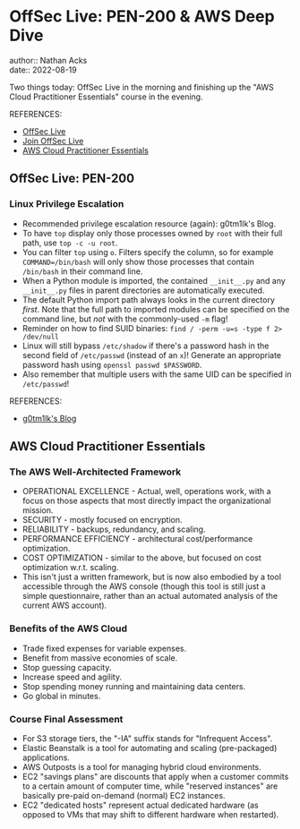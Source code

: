 # OffSec Live: PEN-200 & AWS Deep Dive

author:: Nathan Acks  
date:: 2022-08-19

Two things today: OffSec Live in the morning and finishing up the "AWS Cloud Practitioner Essentials" course in the evening.

REFERENCES:

* [OffSec Live](https://www.offensive-security.com/offsec/offsec-live/)
* [Join OffSec Live](https://learn.offensive-security.com/offsec-live-webinars)
* [AWS Cloud Practitioner Essentials](https://www.aws.training/learningobject/curriculum?id=27076)

## OffSec Live: PEN-200

### Linux Privilege Escalation

* Recommended privilege escalation resource (again): g0tm1lk's Blog.
* To have `top` display only those processes owned by `root` with their full path, use `top -c -u root`.
* You can filter `top` using `o`. Filters specify the column, so for example `COMMAND=/bin/bash` will only show those processes that contain `/bin/bash` in their command line.
* When a Python module is imported, the contained `__init__.py` and any `__init__.py` files in parent directories are automatically executed.
* The default Python import path always looks in the current directory *first*. Note that the full path to imported modules can be specified on the command line, but *not* with the commonly-used `-m` flag!
* Reminder on how to find SUID binaries: `find / -perm -u=s -type f 2> /dev/null`
* Linux will still bypass `/etc/shadow` if there's a password hash in the second field of `/etc/passwd` (instead of an `x`)! Generate an appropriate password hash using `openssl passwd $PASSWORD`.
* Also remember that multiple users with the same UID can be specified in `/etc/passwd`!

REFERENCES:

* [g0tm1lk's Blog](https://blog.g0tmi1k.com/)

## AWS Cloud Practitioner Essentials

### The AWS Well-Architected Framework

* OPERATIONAL EXCELLENCE - Actual, well, operations work, with a focus on those aspects that most directly impact the organizational mission.
* SECURITY - mostly focused on encryption.
* RELIABILITY - backups, redundancy, and scaling.
* PERFORMANCE EFFICIENCY - architectural cost/performance optimization.
* COST OPTIMIZATION - similar to the above, but focused on cost optimization w.r.t. scaling.
* This isn't just a written framework, but is now also embodied by a tool accessible through the AWS console (though this tool is still just a simple questionnaire, rather than an actual automated analysis of the current AWS account).

### Benefits of the AWS Cloud

* Trade fixed expenses for variable expenses.
* Benefit from massive economies of scale.
* Stop guessing capacity.
* Increase speed and agility.
* Stop spending money running and maintaining data centers.
* Go global in minutes.

### Course Final Assessment

* For S3 storage tiers, the "-IA" suffix stands for "Infrequent Access".
* Elastic Beanstalk is a tool for automating and scaling (pre-packaged) applications.
* AWS Outposts is a tool for managing hybrid cloud environments.
* EC2 "savings plans" are discounts that apply when a customer commits to a certain amount of computer time, while "reserved instances" are basically pre-paid on-demand (normal) EC2 instances.
* EC2 "dedicated hosts" represent actual dedicated hardware (as opposed to VMs that may shift to different hardware when restarted).
